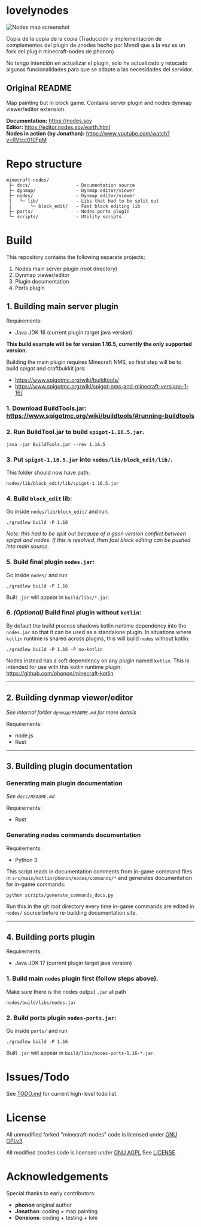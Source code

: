 # lovelynodes
![Nodes map screenshot](https://i.ibb.co/GcccyBs/nodes-map-example.jpg)

Copia de la copia de la copia (Traducción y implementación de complementos del plugin de znodes hecho por Mvndi que a la vez es un fork del plugin minecraft-nodes de phonon)

No tengo intención en actualizar el plugin, solo he actualizado y retocado algunas funcionalidades para que se adapte a las necesidades del servidor.

## Original README
Map painting but in block game. Contains server plugin and nodes dynmap viewer/editor extension.

**Documentation:** <https://nodes.soy>  
**Editor:** <https://editor.nodes.soy/earth.html>  
**Nodes in action (by Jonathan):** <https://www.youtube.com/watch?v=RVtcc010FpM>



# Repo structure
```
minecraft-nodes/
 ├─ docs/                 - Documentation source
 ├─ dynmap/               - Dynmap editor/viewer
 ├─ nodes/                - Dynmap editor/viewer
 |   └─ lib/              - Libs that had to be split out
 |       └─ block_edit/   - Fast block editing lib
 ├─ ports/                - Nodes ports plugin
 └─ scripts/              - Utility scripts
```



# Build
This repository contains the following separate projects:
1.  Nodes main server plugin (root directory)
2.  Dynmap viewer/editor
3.  Plugin documentation
4.  Ports plugin



## 1. Building main server plugin
Requirements:
- Java JDK 16 (current plugin target java version)

**This build example will be for version 1.16.5, currently
the only supported version.** 

Building the main plugin requires Minecraft NMS, so first step
will be to build spigot and craftbukkit jars:
- https://www.spigotmc.org/wiki/buildtools/
- https://www.spigotmc.org/wiki/spigot-nms-and-minecraft-versions-1-16/

### 1. Download BuildTools.jar: https://www.spigotmc.org/wiki/buildtools/#running-buildtools


### 2. Run BuildTool.jar to build `spigot-1.16.5.jar`.
```
java -jar BuildTools.jar --rev 1.16.5
```

### 3. Put `spigot-1.16.5.jar` into `nodes/lib/block_edit/lib/`.
This folder should now have path:
```
nodes/lib/block_edit/lib/spigot-1.16.5.jar
```

### 4. Build `block_edit` lib:
Go inside `nodes/lib/block_edit/` and run.
```
./gradlew build -P 1.16
```
*Note: this had to be split out because of a gson version 
conflict between spigot and nodes. If this is resolved,
then fast block editing can be pushed into main source.*


### 5. Build final plugin `nodes.jar`:
Go inside `nodes/` and run
```
./gradlew build -P 1.16
```
Built `.jar` will appear in `build/libs/*.jar`.


### 6. *(Optional)* Build final plugin without `kotlin`:
By default the build process shadows kotlin runtime dependency
into the `nodes.jar` so that it can be used as a standalone plugin.
In situations where `kotlin` runtime is shared across plugins,
this will build `nodes` without kotlin:
```
./gradlew build -P 1.16 -P no-kotlin
```
Nodes instead has a soft dependency on any plugin named `kotlin`.
This is intended for use with this kotlin runtime plugin:
https://github.com/phonon/minecraft-kotlin

-----------------------------------------------------------

## 2. Building dynmap viewer/editor
*See internal folder `dynmap/README.md` for more details*

Requirements:
- node.js
- Rust

-----------------------------------------------------------

## 3. Building plugin documentation
### Generating main plugin documentation
*See `docs/README.md`*

Requirements:
- Rust

### Generating nodes commands documentation
Requirements:
- Python 3

This script reads in documentation comments from in-game command
files in `src/main/kotlin/phonon/nodes/commands/*` and generates
documentation for in-game commands:
```
python scripts/generate_commands_docs.py
```
Run this in the git root directory every time in-game commands
are edited in `nodes/` source before re-building documentation site.

-----------------------------------------------------------

## 4. Building ports plugin
Requirements:
- Java JDK 17 (current plugin target java version)

### 1. Build main `nodes` plugin first (follow steps above).
Make sure there is the nodes output `.jar` at path
```
nodes/build/libs/nodes.jar
```

### 2. Build ports plugin `nodes-ports.jar`:
Go inside `ports/` and run
```
./gradlew build -P 1.16
```
Built `.jar` will appear in `build/libs/nodes-ports-1.16-*.jar`.



# Issues/Todo
See [TODO.md](./TODO.md) for current high-level todo list.



# License

All unmodified forked "minecraft-nodes" code is licensed under [GNU GPLv3](https://www.gnu.org/licenses/gpl-3.0.en.html).

All modified znodes code is licensed under [GNU AGPL](https://www.gnu.org/licenses/agpl-3.0.txt)
See [LICENSE](./LICENSE).



# Acknowledgements
Special thanks to early contributors:
- **phonon** original author
- **Jonathan**: coding + map painting
- **Doneions**: coding + testing + lole
